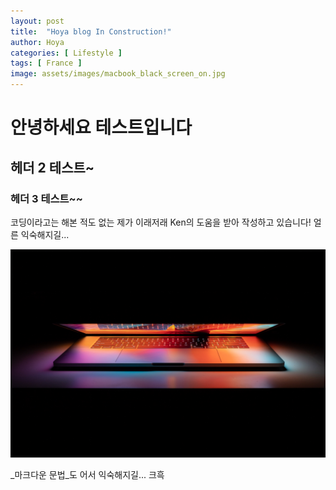 ```yaml
---
layout: post
title:  "Hoya blog In Construction!"
author: Hoya
categories: [ Lifestyle ]
tags: [ France ]
image: assets/images/macbook_black_screen_on.jpg
---
```


# 안녕하세요 테스트입니다
## 헤더 2 테스트~
### 헤더 3 테스트~~


코딩이라고는 해본 적도 없는 제가 이래저래 Ken의 도움을 받아 작성하고 있습니다! 얼른 익숙해지길...

![이제 시작인 거지요!](assets/images/macbook_black_screen_on.jpg)

_마크다운 문법_도 어서 익숙해지길... 크흑


